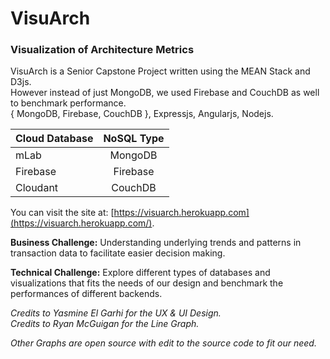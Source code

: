 # VisuArch
### Visualization of Architecture Metrics

VisuArch is a Senior Capstone Project written using the MEAN Stack and D3js.<br/>
However instead of just MongoDB, we used Firebase and CouchDB as well to benchmark performance.<br/>
{ MongoDB, Firebase, CouchDB }, Expressjs, Angularjs, Nodejs.

| Cloud Database | NoSQL Type |
| -------------- |:----------:|
| mLab           | MongoDB    |
| Firebase       | Firebase   |
| Cloudant       | CouchDB    |

You can visit the site at: [https://visuarch.herokuapp.com](https://visuarch.herokuapp.com/).

__Business Challenge:__ Understanding underlying trends and patterns in transaction data to facilitate easier decision making.

__Technical Challenge:__ Explore different types of databases and visualizations that fits the needs of our design and benchmark the performances of different backends.

_Credits to Yasmine El Garhi for the UX & UI Design._<br/>
_Credits to Ryan McGuigan for the Line Graph._

_Other Graphs are open source with edit to the source code to fit our need._
